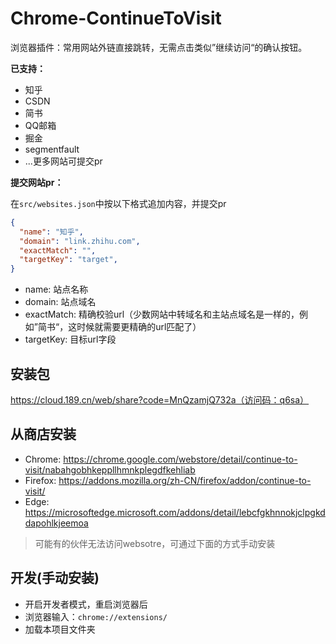 # Chrome-ContinueToVisit

浏览器插件：常用网站外链直接跳转，无需点击类似”继续访问“的确认按钮。

**已支持：**

- 知乎
- CSDN
- 简书
- QQ邮箱
- 掘金
- segmentfault
- ...更多网站可提交pr

**提交网站pr：**

在`src/websites.json`中按以下格式追加内容，并提交pr

``` json
{
  "name": "知乎",
  "domain": "link.zhihu.com",
  "exactMatch": "",
  "targetKey": "target",
}
```

- name: 站点名称
- domain: 站点域名
- exactMatch: 精确校验url（少数网站中转域名和主站点域名是一样的，例如”简书“，这时候就需要更精确的url匹配了）
- targetKey: 目标url字段

## 安装包

https://cloud.189.cn/web/share?code=MnQzamjQ732a（访问码：q6sa）

## 从商店安装

- Chrome: https://chrome.google.com/webstore/detail/continue-to-visit/nabahgobhkeppllhmnkplegdfkehliab
- Firefox: https://addons.mozilla.org/zh-CN/firefox/addon/continue-to-visit/
- Edge: https://microsoftedge.microsoft.com/addons/detail/lebcfgkhnnokjclpgkddapohlkjeemoa


> 可能有的伙伴无法访问websotre，可通过下面的方式手动安装
## 开发(手动安装)

- 开启开发者模式，重启浏览器后
- 浏览器输入：`chrome://extensions/`
- 加载本项目文件夹
